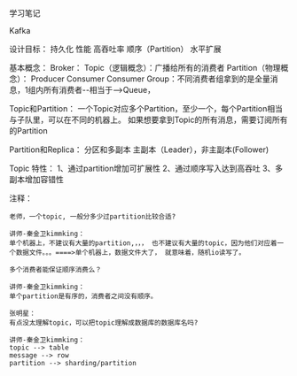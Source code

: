 学习笔记

Kafka

设计目标：
持久化
性能
高吞吐率
顺序（Partition）
水平扩展

基本概念：
Broker：
Topic（逻辑概念）：广播给所有的消费者
Partition（物理概念）：
Producer
Consumer
Consumer Group：不同消费者组拿到的是全量消息，1组内所有消费者--相当于-->Queue，

Topic和Partition：
一个Topic对应多个Partition，至少一个，每个Partition相当与子队里，可以在不同的机器上。
如果想要拿到Topic的所有消息，需要订阅所有的Partition

Partition和Replica：
分区和多副本
主副本（Leader），非主副本(Follower)

Topic 特性：
1、通过partition增加可扩展性
2、通过顺序写入达到高吞吐
3、多副本增加容错性

注释：
```
老师，一个topic, 一般分多少过partition比较合适?

讲师-秦金卫kimmking：
单个机器上，不建议有大量的partition,，，， 也不建议有大量的topic，因为他们对应着一个数据文件。。。====>单个机器上，数据文件大了， 就意味着，随机io读写了。

多个消费者能保证顺序消费么？

讲师-秦金卫kimmking：
单个partition是有序的，消费者之间没有顺序。

张明星：
有点没太理解topic，可以把topic理解成数据库的数据库名吗?

讲师-秦金卫kimmking：
topic --> table
message --> row
partition --> sharding/partition
```

